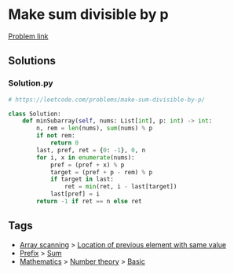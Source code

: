 # Make sum divisible by p

[Problem link](https://leetcode.com/problems/make-sum-divisible-by-p/)

## Solutions


### Solution.py
```py
# https://leetcode.com/problems/make-sum-divisible-by-p/

class Solution:
    def minSubarray(self, nums: List[int], p: int) -> int:
        n, rem = len(nums), sum(nums) % p
        if not rem:
            return 0
        last, pref, ret = {0: -1}, 0, n
        for i, x in enumerate(nums):
            pref = (pref + x) % p
            target = (pref + p - rem) % p
            if target in last:
                ret = min(ret, i - last[target])
            last[pref] = i
        return -1 if ret == n else ret
```
## Tags

* [Array scanning](/Collections/array-scanning.md#array-scanning) > [Location of previous element with same value](/Collections/array-scanning.md#location-of-previous-element-with-same-value)
* [Prefix](/Collections/prefix.md#prefix) > [Sum](/Collections/prefix.md#sum)
* [Mathematics](/Collections/mathematics.md#mathematics) > [Number theory](/Collections/mathematics.md#number-theory) > [Basic](/Collections/mathematics.md#basic)
